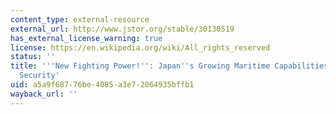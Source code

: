 ```yaml
---
content_type: external-resource
external_url: http://www.jstor.org/stable/30130519
has_external_license_warning: true
license: https://en.wikipedia.org/wiki/All_rights_reserved
status: ''
title: '''New Fighting Power!'': Japan''s Growing Maritime Capabilities and East Asian
  Security'
uid: a5a9f687-76be-4085-a3e7-2064935bffb1
wayback_url: ''
---
```

